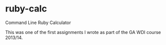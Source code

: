 ruby-calc
=========

Command Line Ruby Calculator

This was one of the first assignments I wrote as part of the GA WDI course 2013/14.
